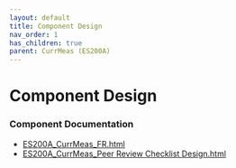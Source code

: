 ```yaml
---
layout: default
title: Component Design
nav_order: 1
has_children: true
parent: CurrMeas (ES200A)
---
```

# Component Design
### Component Documentation

- [ES200A_CurrMeas_FR.html](Doc/ES200A_CurrMeas_FR.html)
- [ES200A_CurrMeas_Peer Review Checklist Design.html](Doc/ES200A_CurrMeas_Peer%20Review%20Checklist%20Design.html)

